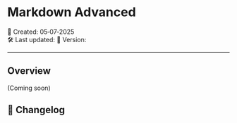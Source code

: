 # Markdown Advanced

📅 Created: 05‑07‑2025  
🛠️ Last updated:
🔖 Version: 

---

## Overview
(Coming soon)




## 📜 Changelog


